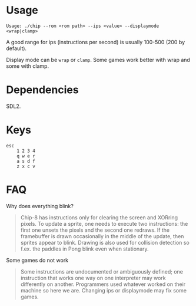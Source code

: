 # Usage

`Usage: ./chip --rom <rom path> --ips <value> --displaymode <wrap|clamp>`

A good range for ips (instructions per second) is usually 100-500 (200 by default).

Display mode can be `wrap` or `clamp`. Some games work better with wrap and some with clamp.

# Dependencies

SDL2.

# Keys

```
esc
    1 2 3 4
    q w e r
    a s d f
    z x c v
```

# FAQ

Why does everything blink?

> Chip-8 has instructions only for clearing the screen and XORring pixels. To update a sprite, one needs to execute two instructions: the first one unsets the pixels and the second one redraws. If the framebuffer is drawn occasionally in the middle of the update, then sprites appear to blink. Drawing is also used for collision detection so f.ex. the paddles in Pong blink even when stationary.

Some games do not work

> Some instructions are undocumented or ambiguously defined; one instruction that works one way on one interpreter may work differently on another. Programmers used whatever worked on their machine so here we are. Changing ips or displaymode may fix some games.
